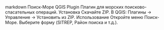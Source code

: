 markdown
Поиск-Море QGIS Plugin
Плагин для морских поисково-спасательных операций.
Установка
Скачайте ZIP.
В QGIS: Плагины -> Управление -> Установить из ZIP.
Использование
Откройте меню Поиск-Море.
Выберите форму (SITREP, Район поиска и т.д.).